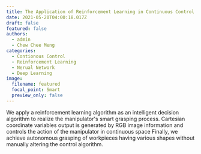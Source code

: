 ```yaml
---
title: The Application of Reinforcement Learning in Continuous Control Problem
date: 2021-05-20T04:00:18.017Z
draft: false
featured: false
authors:
  - admin
  - Chew Chee Meng
categories:
  - Contionous Control
  - Reinforcement Learning
  - Nerual Network
  - Deep Learning
image:
  filename: featured
  focal_point: Smart
  preview_only: false
---
```

We apply a reinforcement learning algorithm as an intelligent decision algorithm to realize the manipulator's smart grasping process. Cartesian coordinate variables output is generated by RGB image information and controls the action of the manipulator in continuous space Finally, we achieve autonomous grasping of workpieces having various shapes without manually altering the control algorithm.